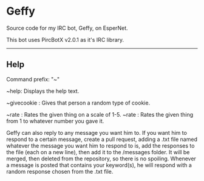 # Geffy
Source code for my IRC bot, Geffy, on EsperNet.

This bot uses PircBotX v2.0.1 as it's IRC library.

----------
Help
----------
Command prefix: "~"

~help: Displays the help text.

~givecookie <user>: Gives that person a random type of cookie.

~rate <thing>: Rates the given thing on a scale of 1-5.
~rate <thing> <scale>: Rates the given thing from 1 to whatever number you gave it.

Geffy can also reply to any message you want him to. If you want him to respond to a certain message,
create a pull request, adding a .txt file named whatever the message you want him to respond to is, 
add the responses to the file (each on a new line), then add it to the /messages folder. It will be
merged, then deleted from the repository, so there is no spoiling. Whenever a message is posted that
contains your keyword(s), he will respond with a random response chosen from the .txt file.

